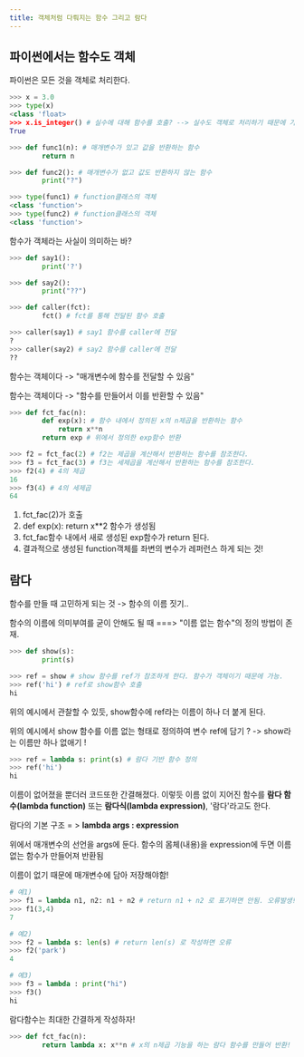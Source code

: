 ```yaml
---
title: 객체처럼 다뤄지는 함수 그리고 람다
---
```


## 파이썬에서는 함수도 객체

파이썬은 모든 것을 객체로 처리한다.

```python
>>> x = 3.0
>>> type(x)
<class 'float>
>>> x.is_integer() # 실수에 대해 함수를 호출? --> 실수도 객체로 처리하기 때문에 가능한 일.
True
```

```python
>>> def func1(n): # 매개변수가 있고 값을 반환하는 함수
        return n

>>> def func2(): # 매개변수가 없고 값도 반환하지 않는 함수
        print("?")

>>> type(func1) # function클래스의 객체
<class 'function'>
>>> type(func2) # function클래스의 객체
<class 'function'>
```

함수가 객체라는 사실이 의미하는 바?

```python
>>> def say1():
        print('?')

>>> def say2():
        print("??")

>>> def caller(fct):
        fct() # fct를 통해 전달된 함수 호출

>>> caller(say1) # say1 함수를 caller에 전달
?
>>> caller(say2) # say2 함수를 caller에 전달
??
```

함수는 객체이다 -> "매개변수에 함수를 전달할 수 있음"

함수는 객체이다 -> "함수를 만들어서 이를 반환할 수 있음"

```python
>>> def fct_fac(n):
        def exp(x): # 함수 내에서 정의된 x의 n제곱을 반환하는 함수
            return x**n
        return exp # 위에서 정의한 exp함수 반환

>>> f2 = fct_fac(2) # f2는 제곱을 계산해서 반환하는 함수를 참조한다.
>>> f3 = fct_fac(3) # f3는 세제곱을 계산해서 반환하는 함수를 참조한다.
>>> f2(4) # 4의 제곱
16
>>> f3(4) # 4의 세제곱
64
```

1. fct_fac(2)가 호출
2. def exp(x): return x\*\*2 함수가 생성됨
3. fct_fac함수 내에서 새로 생성된 exp함수가 return 된다.
4. 결과적으로 생성된 function객체를 좌변의 변수가 레퍼런스 하게 되는 것!

## 람다

함수를 만들 때 고민하게 되는 것 -> 함수의 이름 짓기..

함수의 이름에 의미부여를 굳이 안해도 될 때 ===> "이름 없는 함수"의 정의 방법이 존재.

```python
>>> def show(s):
        print(s)

>>> ref = show # show 함수를 ref가 참조하게 한다. 함수가 객체이기 때문에 가능.
>>> ref('hi') # ref로 show함수 호출
hi
```

위의 예시에서 관찰할 수 있듯, show함수에 ref라는 이름이 하나 더 붙게 된다.

위의 예시에서 show 함수를 이름 없는 형태로 정의하여 변수 ref에 담기 ? -> show라는 이름만 하나 없애기 !

```python
>>> ref = lambda s: print(s) # 람다 기반 함수 정의
>>> ref('hi')
hi
```

이름이 없어졌을 뿐더러 코드또한 간결해졌다. 이렇듯 이름 없이 지어진 함수를 **람다 함수(lambda function)** 또는 **람다식(lambda expression)**, '람다'라고도 한다.

람다의 기본 구조 = > **lambda args : expression**

위에서 매개변수의 선언을 args에 둔다. 함수의 몸체(내용)을 expression에 두면 이름없는 함수가 만들어져 반환됨

이름이 없기 때문에 매개변수에 담아 저장해야함!

```python
# 예1)
>>> f1 = lambda n1, n2: n1 + n2 # return n1 + n2 로 표기하면 안됨. 오류발생!
>>> f1(3,4)
7

# 예2)
>>> f2 = lambda s: len(s) # return len(s) 로 작성하면 오류
>>> f2('park')
4

# 예3)
>>> f3 = lambda : print("hi")
>>> f3()
hi

```

람다함수는 최대한 간결하게 작성하자!

```python
>>> def fct_fac(n):
        return lambda x: x**n # x의 n제곱 기능을 하는 람다 함수를 만들어 반환!
```
